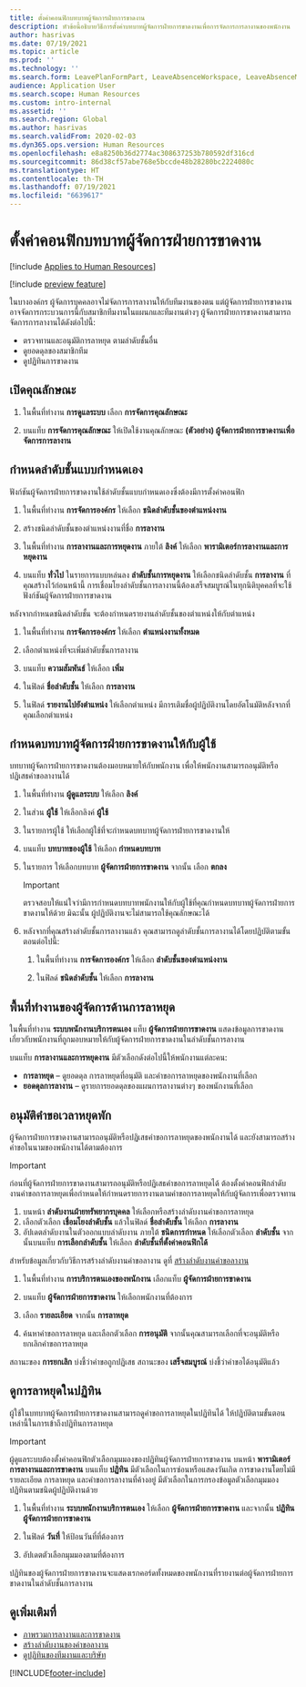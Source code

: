 ```yaml
---
title: ตั้งค่าคอนฟิกบทบาทผู้จัดการฝ่ายการขาดงาน
description: หัวข้อนี้อธิบายวิธีการตั้งค่าบทบาทผู้จัดการฝ่ายการขาดงานเพื่อการจัดการการลางานของพนักงาน
author: hasrivas
ms.date: 07/19/2021
ms.topic: article
ms.prod: ''
ms.technology: ''
ms.search.form: LeavePlanFormPart, LeaveAbsenceWorkspace, LeaveAbsenceManager
audience: Application User
ms.search.scope: Human Resources
ms.custom: intro-internal
ms.assetid: ''
ms.search.region: Global
ms.author: hasrivas
ms.search.validFrom: 2020-02-03
ms.dyn365.ops.version: Human Resources
ms.openlocfilehash: e8a8250b36d2774ac308637253b780592df316cd
ms.sourcegitcommit: 86d38cf57abe768e5bccde48b28280bc2224080c
ms.translationtype: HT
ms.contentlocale: th-TH
ms.lasthandoff: 07/19/2021
ms.locfileid: "6639617"
---
```

# <a name="configure-the-absence-manager-role"></a>ตั้งค่าคอนฟิกบทบาทผู้จัดการฝ่ายการขาดงาน

[!include [Applies to Human Resources](../includes/applies-to-hr.md)]

[!include [preview feature](./includes/preview-feature.md)]

ในบางองค์กร ผู้จัดการบุคคลอาจไม่จัดการการลางานให้กับทีมงานของตน แต่ผู้จัดการฝ่ายการขาดงานอาจจัดการกระบวนการนี้กับสมาชิกทีมงานในแผนกและทีมงานต่างๆ ผู้จัดการฝ่ายการขาดงานสามารถจัดการการลางานได้ดังต่อไปนี้:

- ตรวจทานและอนุมัติการลาหยุด ตามลำดับชั้นอื่น
- ดูยอดดุลของสมาชิกทีม
- ดูปฏิทินการขาดงาน

## <a name="turn-on-the-feature"></a>เปิดคุณลักษณะ

1. ในพื้นที่ทำงาน **การดูแลระบบ** เลือก **การจัดการคุณลักษณะ**

2. บนแท็บ **การจัดการคุณลักษณะ** ให้เปิดใช้งานคุณลักษณะ **(ตัวอย่าง) ผู้จัดการฝ่ายการขาดงานเพื่อจัดการการลางาน**

## <a name="define-a-custom-hierarchy"></a>กําหนดลำดับชั้นแบบกำหนดเอง

ฟังก์ชันผู้จัดการฝ่ายการขาดงานใช้ลำดับชั้นแบบกำหนดเองซึ่งต้องมีการตั้งค่าคอนฟิก

1. ในพื้นที่ทำงาน **การจัดการองค์กร** ให้เลือก **ชนิดลำดับชั้นของตำแหน่งงาน**

2. สร้างชนิดลำดับชั้นของตำแหน่งงานที่ชื่อ **การลางาน**

3. ในพื้นที่ทำงาน **การลางานและการหยุดงาน** ภายใต้ **ลิงค์** ให้เลือก **พารามิเตอร์การลางานและการหยุดงาน**

4. บนแท็บ **ทั่วไป** ในรายการแบบหล่นลง **ลำดับชั้นการหยุดงาน** ให้เลือกชนิดลำดับชั้น **การลางาน** ที่คุณสร้างไว้ก่อนหน้านี้ การเชื่อมโยงลำดับชั้นการลางานนี้ต้องเสร็จสมบูรณ์ในทุกนิติบุคคลที่จะใช้ฟังก์ชันผู้จัดการฝ่ายการขาดงาน

หลังจากกําหนดชนิดลำดับชั้น จะต้องกําหนดรายงานลำดับชั้นของตําแหน่งให้กับตําแหน่ง

1. ในพื้นที่ทำงาน **การจัดการองค์กร** ให้เลือก **ตำแหน่งงานทั้งหมด**

2. เลือกตําแหน่งที่จะเพิ่มลำดับชั้นการลางาน

3. บนแท็บ **ความสัมพันธ์** ให้เลือก **เพิ่ม**

4. ในฟิลด์ **ชื่อลำดับชั้น** ให้เลือก **การลางาน**

5. ในฟิลด์ **รายงานไปยังตำแหน่ง** ให้เลือกตำแหน่ง มีการเติมชื่อผู้ปฏิบัติงานโดยอัตโนมัติหลังจากที่คุณเลือกตําแหน่ง

## <a name="assign-the-absence-manager-role-to-a-user"></a>กําหนดบทบาทผู้จัดการฝ่ายการขาดงานให้กับผู้ใช้

บทบาทผู้จัดการฝ่ายการขาดงานต้องมอบหมายให้กับพนักงาน เพื่อให้พนักงานสามารถอนุมัติหรือปฏิเสธคำขอลางานได้

1. ในพื้นที่ทำงาน **ผู้ดูแลระบบ** ให้เลือก **ลิงค์**

2. ในส่วน **ผู้ใช้** ให้เลือกลิงค์ **ผู้ใช้**

3. ในรายการผู้ใช้ ให้เลือกผู้ใช้ที่จะกําหนดบทบาทผู้จัดการฝ่ายการขาดงานให้

4. บนแท็บ **บทบาทของผู้ใช้** ให้เลือก **กำหนดบทบาท**

5. ในรายการ ให้เลือกบทบาท **ผู้จัดการฝ่ายการขาดงาน** จากนั้น เลือก **ตกลง**

    > [!IMPORTANT]
    > ตรวจสอบให้แน่ใจว่ามีการกําหนดบทบาทพนักงานให้กับผู้ใช้ที่คุณกําหนดบทบาทผู้จัดการฝ่ายการขาดงานให้ด้วย มิฉะนั้น ผู้ปฏิบัติงานจะไม่สามารถใช้คุณลักษณะได้

6. หลังจากที่คุณสร้างลำดับชั้นการลางานแล้ว คุณสามารถดูลำดับชั้นการลางานได้โดยปฏิบัติตามขั้นตอนต่อไปนี้:

    1. ในพื้นที่ทำงาน **การจัดการองค์กร** ให้เลือก **ลำดับชั้นของตำแหน่งงาน**
    
    2. ในฟิลด์ **ชนิดลำดับชั้น** ให้เลือก **การลางาน**

## <a name="absence-manager-workspace"></a>พื้นที่ทำงานของผู้จัดการด้านการลาหยุด

ในพื้นที่ทำงาน **ระบบพนักงานบริการตนเอง** แท็บ **ผู้จัดการฝ่ายการขาดงาน** แสดงข้อมูลการขาดงานเกี่ยวกับพนักงานที่ถูกมอบหมายให้กับผู้จัดการฝ่ายการขาดงานในลำดับชั้นการลางาน

บนแท็บ **การลางานและการหยุดงาน** มีตัวเลือกดังต่อไปนี้ให้พนักงานแต่ละคน:

- **การลาหยุด** – ดูยอดดุล การลาหยุดที่อนุมัติ และคำขอการลาหยุดของพนักงานที่เลือก
- **ยอดดุลการลางาน** – ดูรายการยอดดุลของแผนการลางานต่างๆ ของพนักงานที่เลือก

## <a name="approve-time-off-requests"></a>อนุมัติคำขอเวลาหยุดพัก

ผู้จัดการฝ่ายการขาดงานสามารถอนุมัติหรือปฏิเสธคำขอการลาหยุดของพนักงานได้ และยังสามารถสร้างคำขอในนามของพนักงานได้ตามต้องการ

> [!IMPORTANT]
> ก่อนที่ผู้จัดการฝ่ายการขาดงานสามารถอนุมัติหรือปฏิเสธคำขอการลาหยุดได้ ต้องตั้งค่าคอนฟิกลำดับงานคำขอการลาหยุดเพื่อกําหนดให้กําหนดรายการงานตามคำขอการลาหยุดให้กับผู้จัดการเพื่อตรวจทาน
>
> 1. บนหน้า **ลำดับงานฝ่ายทรัพยากรบุคคล** ให้เลือกหรือสร้างลำดับงานคำขอการลาหยุด
> 2. เลือกตัวเลือก **เชื่อมโยงลำดับชั้น** แล้วในฟิลด์ **ชื่อลำดับชั้น** ให้เลือก **การลางาน**
> 3. อัปเดตลำดับงานในตัวออกแบบลำดับงาน ภายใต้ **ชนิดการกำหนด** ให้เลือกตัวเลือก **ลำดับชั้น** จากนั้นบนแท็บ **การเลือกลำดับชั้น** ให้เลือก **ลำดับชั้นที่ตั้งค่าคอนฟิกได้**
>
> สำหรับข้อมูลเกี่ยวกับวิธีการสร้างลำดับงานคำขอลางาน ดูที่ [สร้างลำดับงานคำขอลางาน](hr-leave-and-absence-workflow.md)

1. ในพื้นที่ทำงาน **การบริการตนเองของพนักงาน** เลือกแท็บ **ผู้จัดการฝ่ายการขาดงาน**

2. บนแท็บ **ผู้จัดการฝ่ายการขาดงาน** ให้เลือกพนักงานที่ต้องการ

3. เลือก **รายละเอียด** จากนั้น **การลาหยุด**

4. ค้นหาคำขอการลาหยุด และเลือกตัวเลือก **การอนุมัติ** จากนั้นคุณสามารถเลือกที่จะอนุมัติหรือยกเลิกคำขอการลาหยุด

สถานะของ **การยกเลิก** บ่งชี้ว่าคำขอถูกปฏิเสธ สถานะของ **เสร็จสมบูรณ์** บ่งชี้ว่าคำขอได้อนุมัติแล้ว

## <a name="view-time-off-in-the-calendar"></a>ดูการลาหยุดในปฏิทิน

ผู้ใช้ในบทบาทผู้จัดการฝ่ายการขาดงานสามารถดูคำขอการลาหยุดในปฏิทินได้ ให้ปฏิบัติตามขั้นตอนเหล่านี้ในการเข้าถึงปฏิทินการลาหยุด

> [!IMPORTANT]
> ผู้ดูแลระบบต้องตั้งค่าคอนฟิกตัวเลือกมุมมองของปฏิทินผู้จัดการฝ่ายการขาดงาน บนหน้า **พารามิเตอร์การลางานและการขาดงาน** บนแท็บ **ปฏิทิน** มีตัวเลือกในการซ่อนหรือแสดงวันเกิด การขาดงานโดยไม่มีรายละเอียด การลาหยุด และคำขอการลางานที่ค้างอยู่ มีตัวเลือกในการกรองข้อมูลตัวเลือกมุมมองปฏิทินตามชนิดผู้ปฏิบัติงานด้วย

1. ในพื้นที่ทำงาน **ระบบพนักงานบริการตนเอง** ให้เลือก **ผู้จัดการฝ่ายการขาดงาน** และจากนั้น **ปฏิทินผู้จัดการฝ่ายการขาดงาน**

2. ในฟิลด์ **วันที่** ให้ป้อนวันที่ที่ต้องการ

3. อัปเดตตัวเลือกมุมมองตามที่ต้องการ

ปฏิทินของผู้จัดการฝ่ายการขาดงานจะแสดงเรกคอร์ดทั้งหมดของพนักงานที่รายงานต่อผู้จัดการฝ่ายการขาดงานในลำดับชั้นการลางาน

## <a name="see-also"></a>ดูเพิ่มเติมที่

- [ภาพรวมการลางานและการขาดงาน](hr-leave-and-absence-overview.md)
- [สร้างลำดับงานของคำขอลางาน](hr-leave-and-absence-workflow.md)
- [ดูปฏิทินของทีมงานและบริษัท](hr-employee-self-service-calendar.md)

[!INCLUDE[footer-include](../includes/footer-banner.md)]
